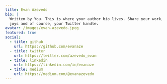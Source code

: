 ```yaml
---
title: Evan Azevedo
bio: |
  Written by You. This is where your author bio lives. Share your work, your
  joys and of course, your Twitter handle.
avatar: /images/evan-azevedo.jpeg
featured: true
social:
  - title: github
    url: https://github.com/evanaze
  - title: twitter
    url: https://twitter.com/azevedo_evan
  - title: linkedin
    url: https://linkedin.com/in/evanaze
  - title: medium
    url: https://medium.com/@evanazevedo
---
```

